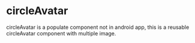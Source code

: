 circleAvatar
============

circleAvatar is a populate component not in android app, this is a reusable circleAvatar component with multiple image.
